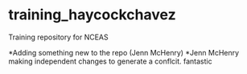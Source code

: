 # training_haycockchavez


Training repository for NCEAS

*Adding something new to the repo (Jenn McHenry)
*Jenn McHenry making independent changes to generate a conflcit. 
fantastic 